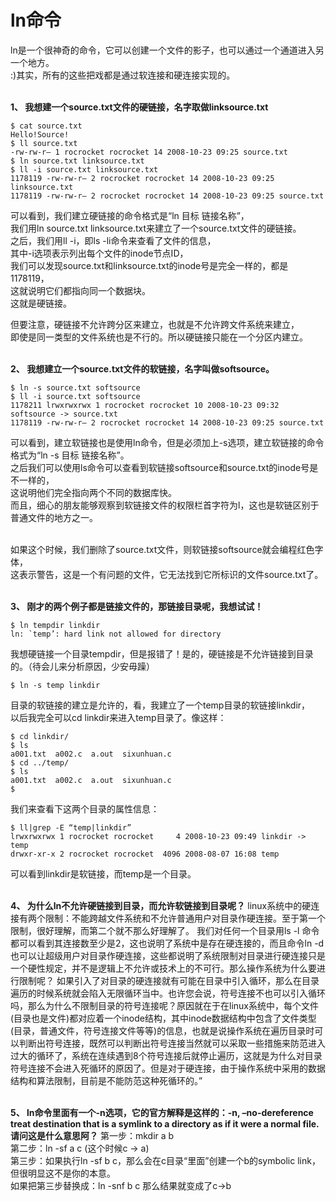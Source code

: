 # ln命令

ln是一个很神奇的命令，它可以创建一个文件的影子，也可以通过一个通道进入另一个地方。  
:)其实，所有的这些把戏都是通过软连接和硬连接实现的。  
&nbsp;&nbsp;  

__1、 我想建一个source.txt文件的硬链接，名字取做linksource.txt__
```shell
$ cat source.txt
Hello!Source!
$ ll source.txt
-rw-rw-r– 1 rocrocket rocrocket 14 2008-10-23 09:25 source.txt
$ ln source.txt linksource.txt
$ ll -i source.txt linksource.txt
1178119 -rw-rw-r– 2 rocrocket rocrocket 14 2008-10-23 09:25 linksource.txt
1178119 -rw-rw-r– 2 rocrocket rocrocket 14 2008-10-23 09:25 source.txt
```
可以看到，我们建立硬链接的命令格式是“ln 目标 链接名称”，  
我们用ln source.txt linksource.txt来建立了一个source.txt文件的硬链接。  
之后，我们用ll -i，即ls -li命令来查看了文件的信息，  
其中-i选项表示列出每个文件的inode节点ID，  
我们可以发现source.txt和linksource.txt的inode号是完全一样的，都是1178119，  
这就说明它们都指向同一个数据块。  
这就是硬链接。  

但要注意，硬链接不允许跨分区来建立，也就是不允许跨文件系统来建立，  
即使是同一类型的文件系统也是不行的。所以硬链接只能在一个分区内建立。  
&nbsp;&nbsp;  

__2、 我想建立一个source.txt文件的软链接，名字叫做softsource。__
```shell
$ ln -s source.txt softsource
$ ll -i source.txt softsource
1178211 lrwxrwxrwx 1 rocrocket rocrocket 10 2008-10-23 09:32 softsource -> source.txt
1178119 -rw-rw-r– 2 rocrocket rocrocket 14 2008-10-23 09:25 source.txt
```
可以看到，建立软链接也是使用ln命令，但是必须加上-s选项，建立软链接的命令格式为“ln -s 目标 链接名称”。  
之后我们可以使用ls命令可以查看到软链接softsource和source.txt的inode号是不一样的，  
这说明他们完全指向两个不同的数据库快。  
而且，细心的朋友能够观察到软链接文件的权限栏首字符为l，这也是软链区别于普通文件的地方之一。  
&nbsp;&nbsp;  

如果这个时候，我们删除了source.txt文件，则软链接softsource就会编程红色字体，  
这表示警告，这是一个有问题的文件，它无法找到它所标识的文件source.txt了。  
&nbsp;&nbsp;  

__3、 刚才的两个例子都是链接文件的，那链接目录呢，我想试试！__
```shell
$ ln tempdir linkdir
ln: `temp’: hard link not allowed for directory
```
我想硬链接一个目录tempdir，但是报错了！是的，硬链接是不允许链接到目录的。（待会儿来分析原因，少安毋躁）  

```shell
$ ln -s temp linkdir
```
目录的软链接的建立是允许的，看，我建立了一个temp目录的软链接linkdir，  
以后我完全可以cd linkdir来进入temp目录了。像这样：
```shell
$ cd linkdir/
$ ls
a001.txt  a002.c  a.out  sixunhuan.c
$ cd ../temp/
$ ls
a001.txt  a002.c  a.out  sixunhuan.c
$
```
我们来查看下这两个目录的属性信息：
```shell
$ ll|grep -E “temp|linkdir”
lrwxrwxrwx 1 rocrocket rocrocket     4 2008-10-23 09:49 linkdir -> temp
drwxr-xr-x 2 rocrocket rocrocket  4096 2008-08-07 16:08 temp
```
可以看到linkdir是软链接，而temp是一个目录。  
&nbsp;&nbsp;

__4、 为什么ln不允许硬链接到目录，而允许软链接到目录呢？__
linux系统中的硬连接有两个限制：不能跨越文件系统和不允许普通用户对目录作硬连接。至于第一个限制，很好理解，而第二个就不那么好理解了。 我们对任何一个目录用ls -l 命令都可以看到其连接数至少是2，这也说明了系统中是存在硬连接的，而且命令ln -d 也可以让超级用户对目录作硬连接，这些都说明了系统限制对目录进行硬连接只是一个硬性规定，并不是逻辑上不允许或技术上的不可行。那么操作系统为什么要进行限制呢？
如果引入了对目录的硬连接就有可能在目录中引入循环，那么在目录遍历的时候系统就会陷入无限循环当中。也许您会说，符号连接不也可以引入循环吗，那么为什么不限制目录的符号连接呢？原因就在于在linux系统中，每个文件(目录也是文件)都对应着一个inode结构，其中inode数据结构中包含了文件类型(目录，普通文件，符号连接文件等等)的信息，也就是说操作系统在遍历目录时可以判断出符号连接，既然可以判断出符号连接当然就可以采取一些措施来防范进入过大的循环了，系统在连续遇到8个符号连接后就停止遍历，这就是为什么对目录符号连接不会进入死循环的原因了。但是对于硬连接，由于操作系统中采用的数据结构和算法限制，目前是不能防范这种死循环的。”  
&nbsp;&nbsp;

__5、 ln命令里面有一个-n选项，它的官方解释是这样的：-n, –no-dereference  treat destination that is a symlink to a directory as if it were a normal file. 请问这是什么意思阿？__
第一步：mkdir a b  
第二步：ln -sf a c (这个时候c -> a)  
第三步：如果执行ln -sf b c，那么会在c目录“里面”创建一个b的symbolic link，但很明显这不是你的本意。  
如果把第三步替换成：ln -snf b c 那么结果就变成了c->b

